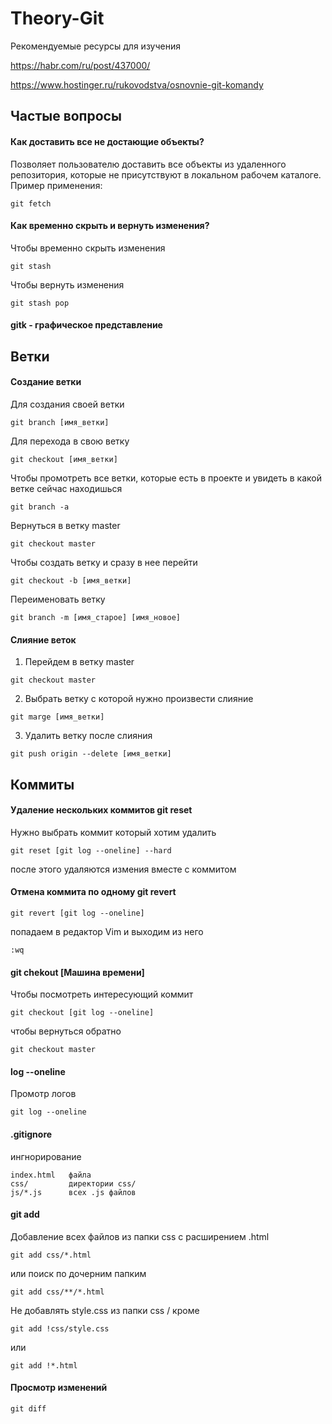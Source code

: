 # Theory-Git

Рекомендуемые ресурсы для изучения

https://habr.com/ru/post/437000/

https://www.hostinger.ru/rukovodstva/osnovnie-git-komandy



## Частые вопросы

#### Как доставить все не достающие объекты?

Позволяет пользователю доставить все объекты из удаленного репозитория, которые не присутствуют в локальном рабочем каталоге. Пример применения:

```
git fetch
```

#### Как временно скрыть и вернуть изменения?

Чтобы временно скрыть изменения
```
git stash
```

Чтобы вернуть изменения 
```
git stash pop
```

#### gitk - графическое представление

#### 

## Ветки

#### Создание ветки

Для создания своей ветки 

```
git branch [имя_ветки]
```

Для перехода в свою ветку

```
git checkout [имя_ветки]
```

Чтобы промотреть все ветки, которые есть в проекте и увидеть в какой ветке сейчас находишься

```
git branch -a
```

Вернуться в ветку master

```
git checkout master
```

Чтобы создать ветку и сразу в нее перейти 

```
git checkout -b [имя_ветки]
```


Переименовать ветку
```
git branch -m [имя_старое] [имя_новое]
```


#### Слияние веток

1) Перейдем в ветку master

```
git checkout master 
```

2) Выбрать ветку с которой нужно произвести слияние

```
git marge [имя_ветки]
```
3) Удалить ветку после слияния 

```
git push origin --delete [имя_ветки]
```

## Коммиты

#### Удаление нескольких коммитов git reset

Нужно выбрать коммит который хотим удалить 
```
git reset [git log --oneline] --hard
```
после этого удаляются измения вместе с коммитом


#### Отмена коммита по одному git revert

```
git revert [git log --oneline]
```
попадаем в редактор Vim и выходим из него

```
:wq
```

#### git chekout [Машина времени]

Чтобы посмотреть интересующий коммит 

```
git checkout [git log --oneline]
```

чтобы вернуться обратно

```
git checkout master
```

#### log --oneline

Промотр логов

```
git log --oneline
```


#### .gitignore

ингнорирование
```
index.html   файла
css/         директории css/
js/*.js      всех .js файлов            
``` 


#### git add
Добавление всех файлов из папки css с расширением .html

```
git add css/*.html
```
или поиск по дочерним папким

```
git add css/**/*.html
```

Не добавлять style.css из папки css / кроме

```
git add !css/style.css
```
или 
```
git add !*.html
```

#### Просмотр изменений 

```
git diff
```